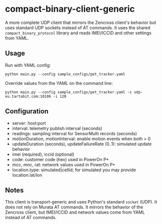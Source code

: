 # compact-binary-client-generic

A more complete UDP client that mirrors the Zencross client's behavior but uses standard UDP sockets instead of AT commands. It uses the shared `compact_binary_protocol` library and reads IMEI/ICCID and other settings from YAML.

## Usage
Run with YAML config:
```
python main.py --config sample_configs/pet_tracker.yaml
```

Override values from the YAML on the command line:
```
python main.py --config sample_configs/pet_tracker.yaml -s udp-eu.tartabit.com:10106 -i 120
```

## Configuration
- server: host:port
- interval: telemetry publish interval (seconds)
- readings: sampling interval for SensorMulti records (seconds)
- motionDuration, motionInterval: enable motion events when both > 0
- updateDuration (seconds), updateFailureRate (0..1): simulated update behavior
- imei (required), iccid (optional)
- code: customer code (hex) used in PowerOn P+
- mcc, mnc, rat: network values used in PowerOn P+
- location.type: simulated|cellid; for simulated you may provide location.lat/lon

## Notes
This client is transport-generic and uses Python's standard `socket` (UDP). It does not rely on Murata AT commands. It mirrors the behavior of the Zencross client, but IMEI/ICCID and network values come from YAML instead of AT commands.
